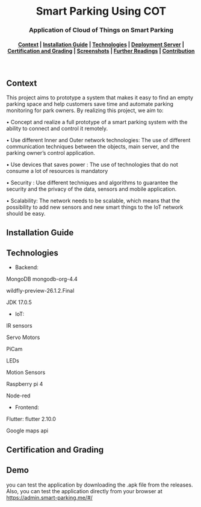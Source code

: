 

<h1 align="center">
  <br>
  Smart Parking Using COT
</h1>
<h3 align="center">
  Application of Cloud of Things on Smart Parking
</h3>
<div align="center">
  <h4>
    <a href="#Context">Context</a> |
    <a href="#Installation-Guide">Installation Guide</a> |
    <a href="#Technologies">Technologies</a> |
    <a href="#Deployment-Server">Deployment Server</a> |
    <a href="#Certification-and-Grading">Certification and Grading</a> |
   <a href="#Screenshots">Screenshots</a> |
    <a href="#Further-Readings">Further Readings</a> |
    <a href="#Contribution">Contribution</a>
  </h4>
</div>
<br>








## Context
This project aims to prototype a system that makes it easy to find an empty parking
space and help customers save time and automate parking monitoring for park owners.
By realizing this project, we aim to:

• Concept and realize a full prototype of a smart parking system with the ability to
connect and control it remotely.

• Use different Inner and Outer network technologies: The use of different communication
techniques between the objects, main server, and the parking owner’s control
application.

• Use devices that saves power : The use of technologies that do not consume a lot
of resources is mandatory

• Security : Use different techniques and algorithms to guarantee the security and the
privacy of the data, sensors and mobile application.

• Scalability: The network needs to be scalable, which means that the possibility to
add new sensors and new smart things to the IoT network should be easy.

## Installation Guide

## Technologies
- Backend:

MongoDB mongodb-org-4.4

wildfly-preview-26.1.2.Final

JDK 17.0.5

- IoT:

IR sensors

Servo Motors

PiCam

LEDs

Motion Sensors

Raspberry pi 4

Node-red

- Frontend:

Flutter: flutter 2.10.0

Google maps api


## Certification and Grading


## Demo 
you can test the application by downloading the .apk file from the releases. Also, you can test the application directly from your browser at https://admin.smart-parking.me/#/
